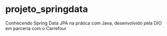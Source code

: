 # projeto_springdata
Conhecendo Spring Data JPA na prática com Java, desenvolvido pela DIO em parceria com o Carrefour
